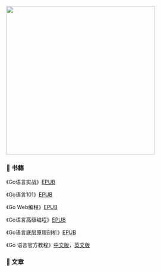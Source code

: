 <img src="https://content.techgig.com/photo/82278297/5-top-advantages-of-using-golang-programming-language.jpg?35743" height=400 />

### 📕 书籍

《Go语言实战》[EPUB](https://github.com/heqingbao/tour-of-go/blob/master/books/Go%E8%AF%AD%E8%A8%80%E5%AE%9E%E6%88%98%20Chinese_2017.epub)

《Go语言101》[EPUB](https://github.com/heqingbao/tour-of-go/blob/master/books/Go%E8%AF%AD%E8%A8%80101-v1.18.epub)

《Go Web编程》[EPUB](https://github.com/heqingbao/tour-of-go/blob/master/books/Go%20Web%E7%BC%96%E7%A8%8B%20(%E9%83%91%E5%85%86%E9%9B%84)Chinese_2017.epub)

《Go语言高级编程》[EPUB](https://github.com/heqingbao/tour-of-go/blob/master/books/Go%20%E8%AF%AD%E8%A8%80%E9%AB%98%E7%BA%A7%E7%BC%96%E7%A8%8B%20(it-ebooks)Chinese_2020.epub)

《Go语言底层原理剖析》[EPUB](https://github.com/heqingbao/tour-of-go/blob/master/books/Go%E8%AF%AD%E8%A8%80%E5%BA%95%E5%B1%82%E5%8E%9F%E7%90%86%E5%89%96%E6%9E%90%20(%E9%83%91%E5%BB%BA%E5%8B%8B)Chinese_2021.epub)

《Go 语言官方教程》[中文版](https://tour.go-zh.org/)，[英文版](https://go.dev/tour/)

### 📖 文章

